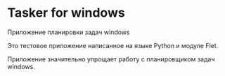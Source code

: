 # Tasker for windows
Приложение планировки задач windows

Это тестовое приложение написанное на языке Python и модуле Flet. 

Приложение значительно упрощает работу с планировщиком задач windows.
